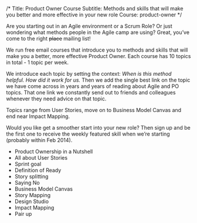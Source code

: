 /*
Title: Product Owner Course
Subtitle: Methods and skills that will make you better and more effective in your new role
Course: product-owner
*/

Are you starting out in an Agile environment or a Scrum Role? Or just wondering what methods people in the Agile camp are using? Great, you’ve come to the right <s>place</s> mailing list!

We run free email courses that introduce you to methods and skills that will make you a better, more effective Product Owner. Each course has 10 topics in total - 1 topic per week.

We introduce each topic by setting the context: <em>When is this method helpful.</em> <em>How did it work for us.</em> Then we add the single best link on the topic we have come across in years and years of reading about Agile and PO topics. That one link we constantly send out to friends and colleagues whenever they need advice on that topic.

Topics range from User Stories, move on to Business Model Canvas and end near Impact Mapping.

Would you like get a smoother start into your new role? Then sign up and be the first one to receive the weekly featured skill when we’re starting (probably within Feb 2014).

<split>

* Product Ownership in a Nutshell
* All about User Stories
* Sprint goal
* Definition of Ready
* Story splitting
* Saying No
* Business Model Canvas
* Story Mapping
* Design Studio
* Impact Mapping
* Pair up
